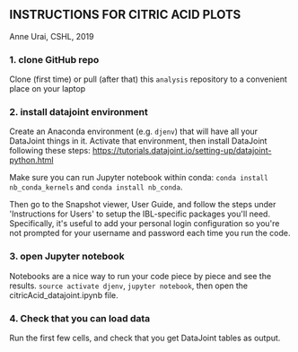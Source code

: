 ## INSTRUCTIONS FOR CITRIC ACID PLOTS ##
Anne Urai, CSHL, 2019

### 1. clone GitHub repo
Clone (first time) or pull (after that) this `analysis` repository to a convenient place on your laptop

### 2. install datajoint environment
Create an Anaconda environment (e.g. `djenv`) that will have all your DataJoint things in it. Activate that environment, then install DataJoint following these steps: https://tutorials.datajoint.io/setting-up/datajoint-python.html

Make sure you can run Jupyter notebook within conda: `conda install nb_conda_kernels` and `conda install nb_conda`.

Then go to the Snapshot viewer, User Guide, and follow the steps under 'Instructions for Users' to setup the IBL-specific packages you'll need. Specifically, it's useful to add your personal login configuration so you're not prompted for your username and password each time you run the code.

### 3. open Jupyter notebook
Notebooks are a nice way to run your code piece by piece and see the results. `source activate djenv`, `jupyter notebook`, then open the citricAcid_datajoint.ipynb file.

### 4. Check that you can load data
Run the first few cells, and check that you get DataJoint tables as output.
